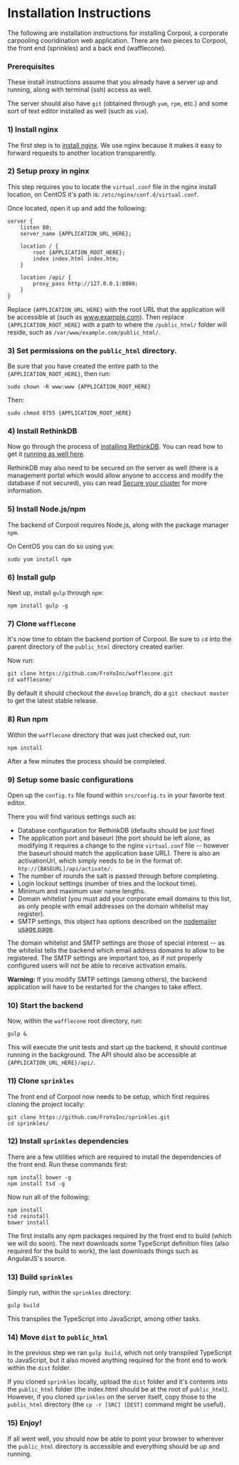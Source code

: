 # Installation Instructions
The following are installation instructions for installing Corpool, a corporate carpooling cooridination web application. There are two pieces to Corpool, the front end (sprinkles) and a back end (wafflecone).

### Prerequisites
These install instructions assume that you already have a server up and running, along with terminal (ssh) access as well.

The server should also have `git` (obtained through `yum`, `rpm`, etc.) and some sort of text editor installed as well (such as `vim`).

### 1) Install nginx
The first step is to [install nginx](http://wiki.nginx.org/Install). We use nginx because it makes it easy to forward requests to another location transparently.

### 2) Setup proxy in nginx
This step requires you to locate the `virtual.conf` file in the nginx install location, on CentOS it's path is: `/etc/nginx/conf.d/virtual.conf`.

Once located, open it up and add the following:

```
server {
    listen 80;
    server_name {APPLICATION_URL_HERE};

    location / {
        root {APPLICATION_ROOT_HERE};
        index index.html index.htm;
    }

    location /api/ {
        proxy_pass http://127.0.0.1:8080;
    }
}
```

Replace `{APPLICATION_URL_HERE}` with the root URL that the application will be accessible at (such as www.example.com). Then replace `{APPLICATION_ROOT_HERE}` with a path to where the `/public_html/` folder will reside, such as `/var/www/example.com/public_html/`.

### 3) Set permissions on the `public_html` directory.
Be sure that you have created the entire path to the `{APPLICATION_ROOT_HERE}`, then run:
```
sudo chown -R www:www {APPLICATION_ROOT_HERE}
```

Then:
```
sudo chmod 0755 {APPLICATION_ROOT_HERE}
```

### 4) Install RethinkDB
Now go through the process of [installing RethinkDB](http://rethinkdb.com/docs/install/). You can read how to get it [running as well here](http://rethinkdb.com/docs/start-a-server/).

RethinkDB may also need to be secured on the server as well (there is a management portal which would allow anyone to acccess and modify the database if not secured), you can read [Secure your cluster](http://www.rethinkdb.com/docs/security/) for more information.

### 5) Install Node.js/npm
The backend of Corpool requires Node.js, along with the package manager `npm`.

On CentOS you can do so using `yum`:
```
sudo yum install npm
```

### 6) Install gulp
Next up, install `gulp` through `npm`:
```
npm install gulp -g
```

### 7) Clone `wafflecone`
It's now time to obtain the backend portion of Corpool. Be sure to `cd` into the parent directory of the `public_html` directory created earlier.

Now run:
```
git clone https://github.com/FroYoInc/wafflecone.git
cd wafflecone/
```
By default it should checkout the `develop` branch, do a `git checkout master` to get the latest stable release.

### 8) Run npm
Within the `wafflecone` directory that was just checked out, run:
```
npm install
```
After a few minutes the process should be completed.

### 9) Setup some basic configurations
Open up the `config.ts` file found within `src/config.ts` in your favorite text editor.

There you will find various settings such as:
- Database configuration for RethinkDB (defaults should be just fine)
- The application port and baseurl (the port should be left alone, as modifying it requires a change to the nginx `virtual.conf` file -- however the baseurl should match the application base URL). There is also an activationUrl,
which simply needs to be in the format of: `htp://[BASEURL]/api/activate/`.
- The number of rounds the salt is passed through before completing.
- Login lockout settings (number of tries and the lockout time).
- Minimum and maximum user name lengths.
- Domain whitelist (you must add your corporate email domains to this list, as only people with email addresses on the domain whitelist may register).
- SMTP settings, this object has options described on the [nodemailer usage page](https://github.com/andris9/nodemailer-smtp-transport#usage).

The domain whitelist and SMTP settings are those of special interest -- as the whitelist tells the backend which email address domains to allow to be registered. The SMTP settings are important too, as if not properly configured users will not be able to receive activation emails.

__Warning:__ If you modify SMTP settings (among others), the backend application will have to be restarted for the changes to take effect.

### 10) Start the backend
Now, within the `wafflecone` root directory, run:
```
gulp &
```

This will execute the unit tests and start up the backend, it should continue running in the background. The API should also be accessible at `{APPLICATION_URL_HERE}/api/`.

### 11) Clone `sprinkles`
The front end of Corpool now needs to be setup, which first requires cloning the project locally:
```
git clone https://github.com/FroYoInc/sprinkles.git
cd sprinkles/
```

### 12) Install `sprinkles` dependencies
There are a few utilities which are required to install the dependencies of the front end.
Run these commands first:
```
npm install bower -g
npm install tsd -g
```

Now run all of the following:
```
npm install
tsd reinstall
bower install
```

The first installs any npm packages required by the front end to build (which we will do soon).
The next downloads some TypeScript definition files (also required for the build to work),
the last downloads things such as AngularJS's source.

### 13) Build `sprinkles`
Simply run, within the `sprinkles` directory:
```
gulp build
```

This transpiles the TypeScript into JavaScript, among other tasks.

### 14) Move `dist` to `public_html`
In the previous step we ran `gulp build`, which not only transpiled TypeScript to
JavaScript, but it also moved anything required for the front end to work within the `dist` folder.

If you cloned `sprinkles` locally, upload the `dist` folder and it's contents into the `public_html`
folder (the index.html should be at the root of `public_html`). However, if you
cloned `sprinkles` on the server itself, copy those to the `public_html` directory
(the `cp -r [SRC] [DEST]` command might be useful).

### 15) Enjoy!
If all went well, you should now be able to point your browser to wherever the
`public_html` directory is accessible and everything should be up and running.
